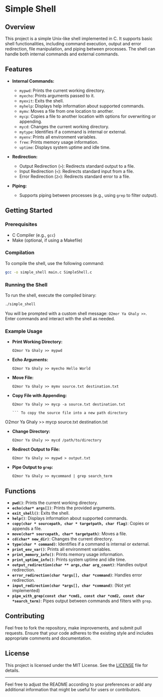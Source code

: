 # Simple Shell

## Overview

This project is a simple Unix-like shell implemented in C. It supports basic shell functionalities, including command execution, output and error redirection, file manipulation, and piping between processes. The shell can handle both internal commands and external commands.

## Features

- **Internal Commands:**
  - `mypwd`: Prints the current working directory.
  - `myecho`: Prints arguments passed to it.
  - `myexit`: Exits the shell.
  - `myhelp`: Displays help information about supported commands.
  - `mymv`: Moves a file from one location to another.
  - `mycp`: Copies a file to another location with options for overwriting or appending.
  - `mycd`: Changes the current working directory.
  - `mytype`: Identifies if a command is internal or external.
  - `myenv`: Prints all environment variables.
  - `free`: Prints memory usage information.
  - `uptime`: Displays system uptime and idle time.

- **Redirection:**
  - Output Redirection (`>`): Redirects standard output to a file.
  - Input Redirection (`<`): Redirects standard input from a file.
  - Error Redirection (`2>`): Redirects standard error to a file.

- **Piping:**
  - Supports piping between processes (e.g., using `grep` to filter output).

## Getting Started

### Prerequisites

- C Compiler (e.g., `gcc`)
- Make (optional, if using a Makefile)

### Compilation

To compile the shell, use the following command:

```sh
gcc -o simple_shell main.c SimpleShell.c
```

### Running the Shell

To run the shell, execute the compiled binary:

```sh
./simple_shell
```

You will be prompted with a custom shell message: `O2mor Ya Ghaly >>`. Enter commands and interact with the shell as needed.

### Example Usage

- **Print Working Directory:**

  ```
  O2mor Ya Ghaly >> mypwd
  ```

- **Echo Arguments:**

  ```
  O2mor Ya Ghaly >> myecho Hello World
  ```

- **Move File:**

  ```
  O2mor Ya Ghaly >> mymv source.txt destination.txt
  ```

- **Copy File with Appending:**

  ``` To append the source file to the target file
  O2mor Ya Ghaly >> mycp -a source.txt destination.txt 

  ``` To copy the source file into a new path directory
 O2mor Ya Ghaly >> mycp source.txt destination.txt

- **Change Directory:**

  ```
  O2mor Ya Ghaly >> mycd /path/to/directory
  ```

- **Redirect Output to File:**

  ```
  O2mor Ya Ghaly >> mypwd > output.txt
  ```

- **Pipe Output to `grep`:**

  ```
  O2mor Ya Ghaly >> mycommand | grep search_term
  ```

## Functions

- **`pwd()`**: Prints the current working directory.
- **`echo(char* args[])`**: Prints the provided arguments.
- **`exit_shell()`**: Exits the shell.
- **`help()`**: Displays information about supported commands.
- **`copy(char * sourcepath, char * targetpath, char flag)`**: Copies or appends a file.
- **`move(char* sourcepath, char* targetpath)`**: Moves a file.
- **`cd(char* new_dir)`**: Changes the current directory.
- **`type(char * command)`**: Identifies if a command is internal or external.
- **`print_env_var()`**: Prints all environment variables.
- **`print_memory_info()`**: Prints memory usage information.
- **`print_uptime_info()`**: Prints system uptime and idle time.
- **`output_redirection(char ** args,char arg_count)`**: Handles output redirection.
- **`error_redirection(char *args[], char *command)`**: Handles error redirection.
- **`input_redirection(char *args[], char *command)`**: (Not yet implemented)
- **`pipe_with_grep(const char *cmd1, const char *cmd2, const char *search_term)`**: Pipes output between commands and filters with `grep`.

## Contributing

Feel free to fork the repository, make improvements, and submit pull requests. Ensure that your code adheres to the existing style and includes appropriate comments and documentation.

## License

This project is licensed under the MIT License. See the [LICENSE](LICENSE) file for details.

---

Feel free to adjust the README according to your preferences or add any additional information that might be useful for users or contributors.
